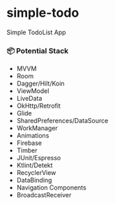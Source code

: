 # simple-todo
Simple TodoList App

### :package: Potential Stack
- MVVM
- Room
- Dagger/Hilt/Koin
- ViewModel
- LiveData
- OkHttp/Retrofit
- Glide
- SharedPreferences/DataSource
- WorkManager
- Animations
- Firebase
- Timber
- JUnit/Espresso
- Ktlint/Detekt
- RecyclerView
- DataBinding
- Navigation Components
- BroadcastReceiver